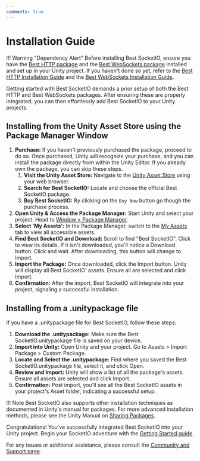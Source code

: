 ```yaml
---
comments: true
---
```


# Installation Guide

!!! Warning "Dependency Alert"
    Before installing Best SocketIO, ensure you have the [Best HTTP package](../HTTP/index.md) and the [Best WebSockets package](../WebSockets/index.md) installed and set up in your Unity project. 
    If you haven't done so yet, refer to the [Best HTTP Installation Guide](../HTTP/installation.md) and the [Best WebSockets Installation Guide](../WebSockets/installation.md).

Getting started with Best SocketIO demands a prior setup of both the Best HTTP and Best WebSockets packages. After ensuring these are properly integrated, you can then effortlessly add Best SocketIO to your Unity projects.

## Installing from the Unity Asset Store using the Package Manager Window

1. **Purchase:** If you haven't previously purchased the package, proceed to do so. 
    Once purchased, Unity will recognize your purchase, and you can install the package directly from within the Unity Editor. If you already own the package, you can skip these steps.
    1. **Visit the Unity Asset Store:** Navigate to the [Unity Asset Store](https://assetstore.unity.com/publishers/4137?aid=1101lfX8E) using your web browser.
    2. **Search for Best SocketIO:** Locate and choose the official Best SocketIO package.
    3. **Buy Best SocketIO:** By clicking on the `Buy Now` button go though the purchase process.
2. **Open Unity & Access the Package Manager:** Start Unity and select your project. Head to [Window > Package Manager](https://docs.unity3d.com/Manual/upm-ui.html).
3. **Select 'My Assets':** In the Package Manager, switch to the [My Assets](https://docs.unity3d.com/Manual/upm-ui-import.html) tab to view all accessible assets.
4. **Find Best SocketIO and Download:** Scroll to find "Best SocketIO". Click to view its details. If it isn't downloaded, you'll notice a Download button. Click and wait. After downloading, this button will change to Import.
5. **Import the Package:** Once downloaded, click the Import button. Unity will display all Best SocketIO' assets. Ensure all are selected and click Import.
6. **Confirmation:** After the import, Best SocketIO will integrate into your project, signaling a successful installation.

## Installing from a .unitypackage file

If you have a .unitypackage file for Best SocketIO, follow these steps:

1. **Download the .unitypackage:** Make sure the Best SocketIO.unitypackage file is saved on your device. 
2. **Import into Unity:** Open Unity and your project. Go to Assets > Import Package > Custom Package.
3. **Locate and Select the .unitypackage:** Find where you saved the Best SocketIO.unitypackage file, select it, and click Open.
4. **Review and Import:** Unity will show a list of all the package's assets. Ensure all assets are selected and click Import.
5. **Confirmation:** Post import, you'll see all the Best SocketIO assets in your project's Asset folder, indicating a successful setup.

!!! Note
    Best SocketIO also supports other installation techniques as documented in Unity's manual for packages. 
    For more advanced installation methods, please see the Unity Manual on [Sharing Packages](https://docs.unity3d.com/Manual/cus-share.html).

Congratulations! You've successfully integrated Best SocketIO into your Unity project. Begin your SocketIO adventure with the [Getting Started guide](getting-started/index.md).

For any issues or additional assistance, please consult the [Community and Support page](../Shared/support.md).